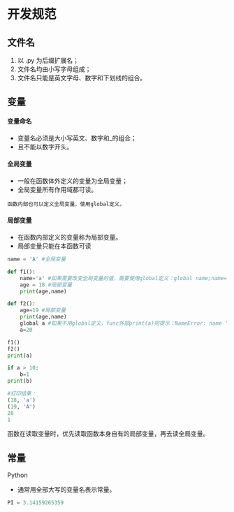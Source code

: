 # 开发规范


## 文件名

1. 以 .py 为后缀扩展名；
2. 文件名均由小写字母组成；
3. 文件名只能是英文字母、数字和下划线的组合。


## 变量

#### 变量命名
* 变量名必须是大小写英文、数字和_的组合；
* 且不能以数字开头。

#### 全局变量
* 一般在函数体外定义的变量为全局变量；
*  全局变量所有作用域都可读。
```
函数内部也可以定义全局变量，使用global定义。
```

#### 局部变量
* 在函数内部定义的变量称为局部变量。
* 局部变量只能在本函数可读
```python
name = 'A' #全局变量

def f1():
    name='a' #如果需要改变全局变量的值，需要使用global定义：global name;name='a'
    age = 18 #局部变量
    print(age,name)

def f2():
    age=19 #局部变量
    print(age,name)
    global a #如果不用global定义，func外部print(a)则提示：NameError: name 'a' is not defined
    a=20

f1()
f2()
print(a)

if a > 10:
    b=1
print(b)

#打印结果：
(18, 'a')
(19, 'A')
20
1
```
函数在读取变量时，优先读取函数本身自有的局部变量，再去读全局变量。


## 常量

Python
* 通常用全部大写的变量名表示常量。
```python
PI = 3.14159265359
```
